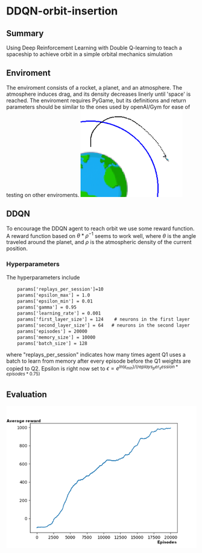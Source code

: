 # DDQN-orbit-insertion
## Summary
Using Deep Reinforcement Learning with Double Q-learning to teach a spaceship to achieve orbit in a simple orbital mechanics simulation

## Enviroment
The enviroment consists of a rocket, a planet, and an atmosphere. The atmosphere induces drag, and its density decreases linerly until 'space' is reached. 
The enviroment requires PyGame, but its definitions and return parameters should be similar to the ones used by openAI/Gym for ease of testing on other enviroments.
![Picture of Enviroment](/plots/Screenshot.png?raw=true "Enviroment")
## DDQN
To encourage the DDQN agent to reach orbit we use some reward function. A reward function based on $\theta*\rho^{-1}$ seems to work well, where $\theta$ is the angle traveled around the planet, and $\rho$ is the atmospheric density of the current position. 

### Hyperparameters
The hyperparameters include  
```
    params['replays_per_session']=10
    params['epsilon_max'] = 1.0
    params['epsilon_min'] = 0.01
    params['gamma'] = 0.95
    params['learning_rate'] = 0.001
    params['first_layer_size'] = 124    # neurons in the first layer
    params['second_layer_size'] = 64   # neurons in the second layer
    params['episodes'] = 20000
    params['memory_size'] = 10000
    params['batch_size'] = 128
```
where "replays_per_session" indicates how many times agent Q1 uses a batch to learn from memory after every episode before the Q1 weights are copied to Q2. 
Epsilon is right now set to $\epsilon=e^{ln(\epsilon_{min})/(replays_per_session*episodes*0.75)}$

## Evaluation
![Plot](/plots/Average_reward.png?raw=true "Training")